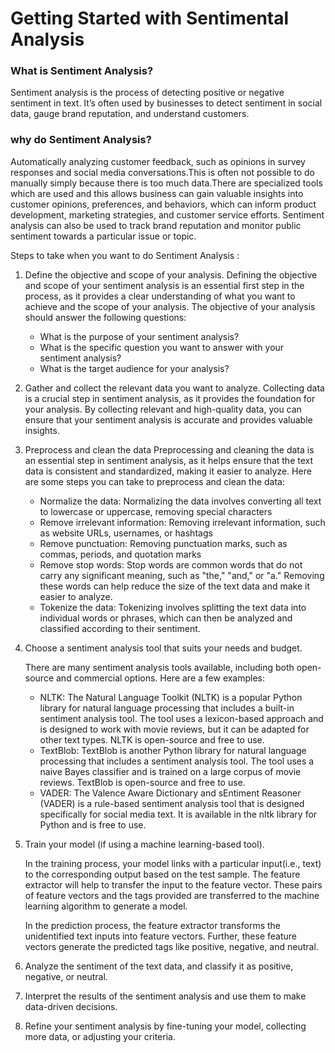# Getting Started with Sentimental Analysis 

### What is Sentiment Analysis?
Sentiment analysis is the process of detecting positive or negative sentiment in text. It’s often used by businesses to detect sentiment in social data, gauge brand reputation, and understand customers.

### why do Sentiment Analysis? 
Automatically analyzing customer feedback, such as opinions in survey responses and social media conversations.This is often not possible to do manually simply because there is too much data.There are specialized tools which are used and this allows business can gain valuable insights into customer opinions, preferences, and behaviors, which can inform product development, marketing strategies, and customer service efforts. Sentiment analysis can also be used to track brand reputation and monitor public sentiment towards a particular issue or topic.

Steps to take when you want to do Sentiment Analysis :

1. Define the objective and scope of your analysis.
   Defining the objective and scope of your sentiment analysis is an essential first step in the process, as it provides a clear understanding of what you want to achieve and the scope of your analysis. The objective of your analysis should answer the following questions:
   - What is the purpose of your sentiment analysis?
   - What is the specific question you want to answer with your sentiment analysis?
   - What is the target audience for your analysis?
2. Gather and collect the relevant data you want to analyze.
   Collecting data is a crucial step in sentiment analysis, as it provides the foundation for your analysis. By collecting relevant and high-quality data, you can ensure that your sentiment analysis is accurate and provides valuable insights.
3. Preprocess and clean the data
   Preprocessing and cleaning the data is an essential step in sentiment analysis, as it helps ensure that the text data is consistent and standardized, making it easier to analyze. Here are some steps you can take to preprocess and clean the data:
   - Normalize the data: Normalizing the data involves converting all text to lowercase or uppercase, removing special characters
   - Remove irrelevant information: Removing irrelevant information, such as website URLs, usernames, or hashtags
   - Remove punctuation: Removing punctuation marks, such as commas, periods, and quotation marks
   - Remove stop words: Stop words are common words that do not carry any significant meaning, such as "the," "and," or "a." Removing these words can help reduce the size of the text data and make it easier to analyze.
   - Tokenize the data: Tokenizing involves splitting the text data into individual words or phrases, which can then be analyzed and classified according to their sentiment.
4. Choose a sentiment analysis tool that suits your needs and budget.
   
   There are many sentiment analysis tools available, including both open-source and commercial options. Here are a few examples:
   - NLTK: The Natural Language Toolkit (NLTK) is a popular Python library for natural language processing that includes a built-in sentiment analysis tool. The tool uses a lexicon-based approach and is designed to work with movie reviews, but it can be adapted for other text types. NLTK is open-source and free to use.
   - TextBlob: TextBlob is another Python library for natural language processing that includes a sentiment analysis tool. The tool uses a naive Bayes classifier and is trained on a large corpus of movie reviews. TextBlob is open-source and free to use.
   - VADER: The Valence Aware Dictionary and sEntiment Reasoner (VADER) is a rule-based sentiment analysis tool that is designed specifically for social media text. It is available in the nltk library for Python and is free to use.
5. Train your model (if using a machine learning-based tool).

   In the training process, your model links with a particular input(i.e., text) to the corresponding output based on the test sample. The feature extractor will help to transfer the input to the feature vector. These pairs of feature vectors and the tags provided are transferred to the machine learning algorithm to generate a model.

   In the prediction process, the feature extractor transforms the unidentified text inputs into feature vectors. Further, these feature vectors generate the predicted tags like positive, negative, and neutral. 
6. Analyze the sentiment of the text data, and classify it as positive, negative, or neutral.
7. Interpret the results of the sentiment analysis and use them to make data-driven decisions.
8. Refine your sentiment analysis by fine-tuning your model, collecting more data, or adjusting your criteria.
